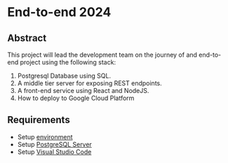 # End-to-end 2024

## Abstract

This project will lead the development team on the journey of and
end-to-end project using the following stack:

1. Postgresql Database using SQL.
2. A middle tier server for exposing REST endpoints.
3. A front-end service using React and NodeJS.
4. How to deploy to Google Cloud Platform

## Requirements

* Setup [environment](setup/environment.md)
* Setup [PostgreSQL Server](setup/postgresql.md)
* Setup [Visual Studio Code](setup/vscode.md)